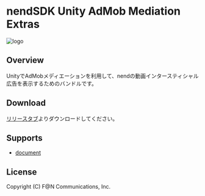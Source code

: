 # nendSDK Unity AdMob Mediation Extras

![logo](https://user-images.githubusercontent.com/9563381/31269103-17daebce-aaba-11e7-9899-742435c4ef20.png)

## Overview

UnityでAdMobメディエーションを利用して、nendの動画インタースティシャル広告を表示するためのバンドルです。

## Download

[リリースタブ](https://github.com/fan-ADN/nendSDK-Unity-AdMobMediation-Extras/releases)よりダウンロードしてください。

## Supports

* [document](https://github.com/fan-ADN/nendSDK-admob-mediation/wiki/Unity#-admobインタースティシャル広告でnendの動画インタースティシャル広告を表示する方法)

## License

Copyright (C) F@N Communications, Inc.
